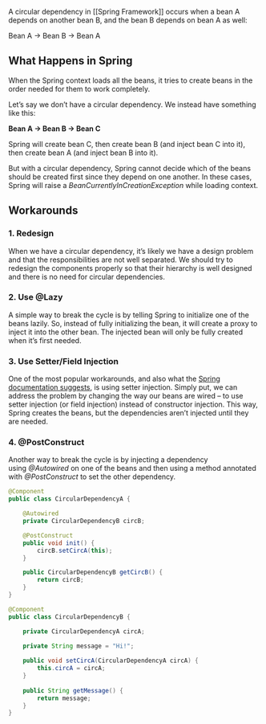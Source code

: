 A circular dependency in [[Spring Framework]] occurs when a bean A depends on another bean B, and the bean B depends on bean A as well:

Bean A → Bean B → Bean A
## What Happens in Spring

When the Spring context loads all the beans, it tries to create beans in the order needed for them to work completely.

Let’s say we don’t have a circular dependency. We instead have something like this:

**Bean A → Bean B → Bean C**

Spring will create bean C, then create bean B (and inject bean C into it), then create bean A (and inject bean B into it).

But with a circular dependency, Spring cannot decide which of the beans should be created first since they depend on one another. In these cases, Spring will raise a _BeanCurrentlyInCreationException_ while loading context.
## Workarounds

### 1. Redesign
When we have a circular dependency, it’s likely we have a design problem and that the responsibilities are not well separated. We should try to redesign the components properly so that their hierarchy is well designed and there is no need for circular dependencies.
### 2. Use @Lazy
A simple way to break the cycle is by telling Spring to initialize one of the beans lazily. So, instead of fully initializing the bean, it will create a proxy to inject it into the other bean. The injected bean will only be fully created when it’s first needed.

### 3. Use Setter/Field Injection
One of the most popular workarounds, and also what the [Spring documentation suggests](http://docs.spring.io/spring/docs/current/spring-framework-reference/html/beans.html), is using setter injection. Simply put, we can address the problem by changing the way our beans are wired – to use setter injection (or field injection) instead of constructor injection. This way, Spring creates the beans, but the dependencies aren’t injected until they are needed.

### 4. @PostConstruct
Another way to break the cycle is by injecting a dependency using _@Autowired_ on one of the beans and then using a method annotated with _@PostConstruct_ to set the other dependency.

```java
@Component
public class CircularDependencyA {

    @Autowired
    private CircularDependencyB circB;

    @PostConstruct
    public void init() {
        circB.setCircA(this);
    }

    public CircularDependencyB getCircB() {
        return circB;
    }
}
```

```java
@Component
public class CircularDependencyB {

    private CircularDependencyA circA;
	
    private String message = "Hi!";

    public void setCircA(CircularDependencyA circA) {
        this.circA = circA;
    }
	
    public String getMessage() {
        return message;
    }
}
```

